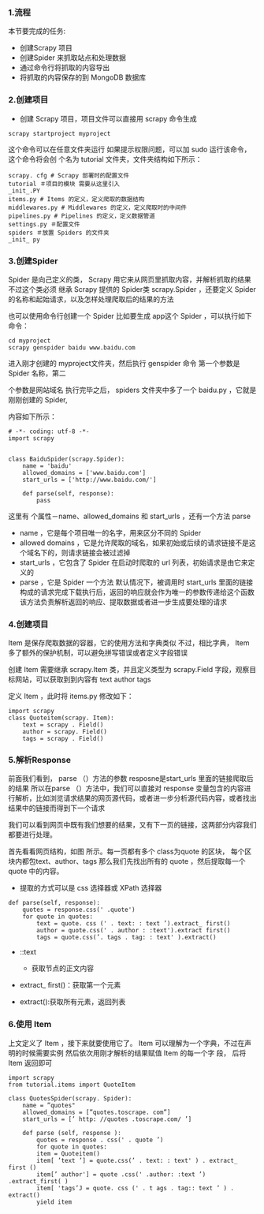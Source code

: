 ### 1.流程

本节要完成的任务:

* 创建Scrapy 项目
* 创建Spider 来抓取站点和处理数据
* 通过命令行将抓取的内容导出
* 将抓取的内容保存的到 MongoDB 数据库

### 2.创建项目

* 创建 Scrapy 项目，项目文件可以直接用 scrapy 命令生成

```
scrapy startproject myproject
```

这个命令可以在任意文件夹运行 如果提示权限问题，可以加 sudo 运行该命令，这个命令将会创 个名为 tutorial 文件夹，文件夹结构如下所示：

```
scrapy. cfg # Scrapy 部署时的配置文件
tutorial ＃项目的模块 需要从这里引入
_init_.PY
items.py # Items 的定义，定义爬取的数据结构
middlewares.py # Middlewares 的定义，定义爬取时的中间件
pipelines.py # Pipelines 的定义，定义数据管道
settings.py ＃配置文件
spiders ＃放置 Spiders 的文件夹
_init_ py
```

### 3.创建Spider

Spider 是向己定义的类， Scrapy 用它来从网页里抓取内容，并解析抓取的结果 不过这个类必须 继承 Scrapy 提供的 Spider类 scrapy.Spider ，还要定义 Spider 的名称和起始请求，以及怎样处理爬取后的结果的方法

也可以使用命令行创建一个 Spider 比如要生成 app这个 Spider ，可以执行如下命令：

```
cd myproject
scrapy genspider baidu www.baidu.com
```

进入刚才创建的 myproject文件夹，然后执行 genspider 命令 第一个参数是 Spider 名称，第二

个参数是网站域名 执行完毕之后， spiders 文件夹中多了一个 baidu.py ，它就是刚刚创建的 Spider,

内容如下所示：

```
# -*- coding: utf-8 -*-
import scrapy


class BaiduSpider(scrapy.Spider):
    name = 'baidu'
    allowed_domains = ['www.baidu.com']
    start_urls = ['http://www.baidu.com/']

    def parse(self, response):
        pass
```

这里有 个属性－name、allowed\_domains 和 start\_urls ，还有一个方法 parse

* name ，它是每个项目唯一的名字，用来区分不同的 Spider
* allowed domains ，它是允许爬取的域名，如果初始或后续的请求链接不是这个域名下的，则请求链接会被过滤掉
* start\_urls ，它包含了 Spider 在启动时爬取的 url 列表，初始请求是由它来定义的
* parse ，它是 Spider 一个方法 默认情况下，被调用时 start\_urls 里面的链接构成的请求完成下载执行后，返回的响应就会作为唯一的参数传递给这个函数 该方法负责解析返回的响应、提取数据或者进一步生成要处理的请求

### 4.创建项目

Item 是保存爬取数据的容器，它的使用方法和字典类似 不过，相比字典， Item 多了额外的保护机制，可以避免拼写错误或者定义字段错误

创建 Item 需要继承 scrapy.Item 类，并且定义类型为 scrapy.Field 字段，观察目标网站，可以获取到到内容有 text author tags

定义 Item ，此时将 items.py 修改如下：

```
import scrapy
class Quoteitem(scrapy. Item):
    text = scrapy . Field()
    author = scrapy. Field()
    tags = scrapy . Field()
```

### 5.解析Response

前面我们看到， parse （）方法的参数 resposne是start\_urls 里面的链接爬取后的结果 所以在parse （）方法中，我们可以直接对 response 变量包含的内容进行解析，比如浏览请求结果的网页源代码，或者进一步分析源代码内容，或者找出结果中的链接而得到下一个请求

我们可以看到网页中既有我们想要的结果，又有下一页的链接，这两部分内容我们都要进行处理。

首先看看网页结构，如图 所示。每一页都有多个 class为quote 的区块， 每个区块内都包text、author、tags 那么我们先找出所有的 quote ，然后提取每一个 quote 中的内容。



*  提取的方式可以是 css 选择器或 XPath 选择器

```
def parse(self, response):
    quotes = response.css(' .quote')
    for quote in quotes:
        text = quote. css (' . text: : text ’).extract_ first() 
        author = quote.css(' . author : :text').extract first()
        tags = quote.css(’. tags . tag: : text' ).extract() 
```

* ::text
  * 获取节点的正文内容
* extract\_ first\(\)：获取第一个元素

* extract\(\):获取所有元素，返回列表

### 6.使用 Item

 上文定义了 Item ，接下来就要使用它了。 Item 可以理解为一个字典，不过在声明的时候需要实例 然后依次用刚才解析的结果赋值 Item 的每一个字 段， 后将 Item 返回即可

```
import scrapy
from tutorial.items import QuoteItem

class QuotesSpider(scrapy. Spider):
    name = ”quotes"
    allowed_domains = [”quotes.toscrape. com”]
    start_urls = [’ http: //quotes .toscrape.com/ ’]
    
    def parse (self, response ):
        quotes = response . css(' . quote ’)
        for quote in quotes:
        item = Quoteitem()
        item[ ’text ’] = quote.css(’ . text: : text' ) . extract_ first ()
        item[’ author'] = quote .css(' .author: :text ’) .extract_first( )
        item[ 'tags’J = quote. css (' . t ags . tag:: text ’ ) . extract()
        yield item 
```



